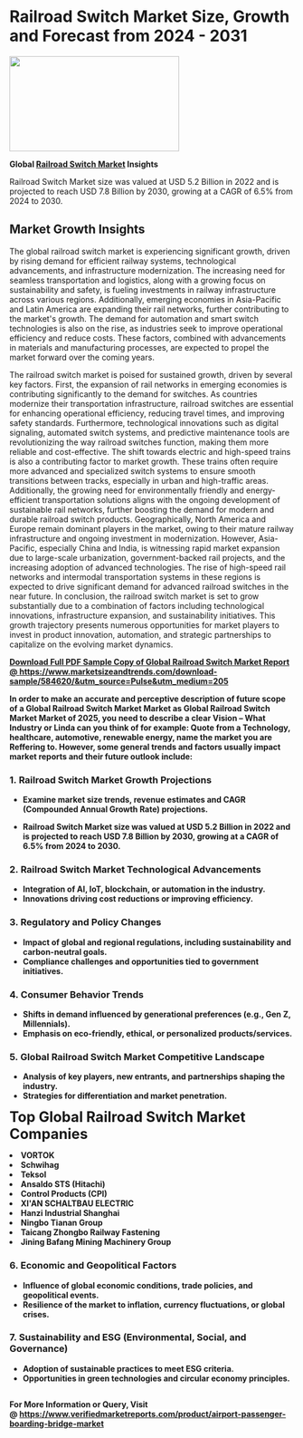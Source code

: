 <H1>Railroad Switch Market Size, Growth and Forecast from 2024 - 2031</H1><img class="aligncenter size-medium wp-image-584254" src="https://thirdeyenews.in/wp-content/uploads/2024/09/Global-Market-Research-300x168.jpeg" alt="" width="300" height="168" /><p><strong>Global&nbsp;<a href="https://www.marketsizeandtrends.com/download-sample/584620/&amp;utm_source=Pulse&amp;utm_medium=205">Railroad Switch Market</a> Insights</strong></p><p>Railroad Switch Market size was valued at USD 5.2 Billion in 2022 and is projected to reach USD 7.8 Billion by 2030, growing at a CAGR of 6.5% from 2024 to 2030.</p><p><h2>Market Growth Insights</h2> <p>The global railroad switch market is experiencing significant growth, driven by rising demand for efficient railway systems, technological advancements, and infrastructure modernization. The increasing need for seamless transportation and logistics, along with a growing focus on sustainability and safety, is fueling investments in railway infrastructure across various regions. Additionally, emerging economies in Asia-Pacific and Latin America are expanding their rail networks, further contributing to the market's growth. The demand for automation and smart switch technologies is also on the rise, as industries seek to improve operational efficiency and reduce costs. These factors, combined with advancements in materials and manufacturing processes, are expected to propel the market forward over the coming years.</p> <p><strong><a href="#"></a></strong></p> <p>The railroad switch market is poised for sustained growth, driven by several key factors. First, the expansion of rail networks in emerging economies is contributing significantly to the demand for switches. As countries modernize their transportation infrastructure, railroad switches are essential for enhancing operational efficiency, reducing travel times, and improving safety standards. Furthermore, technological innovations such as digital signaling, automated switch systems, and predictive maintenance tools are revolutionizing the way railroad switches function, making them more reliable and cost-effective. The shift towards electric and high-speed trains is also a contributing factor to market growth. These trains often require more advanced and specialized switch systems to ensure smooth transitions between tracks, especially in urban and high-traffic areas. Additionally, the growing need for environmentally friendly and energy-efficient transportation solutions aligns with the ongoing development of sustainable rail networks, further boosting the demand for modern and durable railroad switch products. Geographically, North America and Europe remain dominant players in the market, owing to their mature railway infrastructure and ongoing investment in modernization. However, Asia-Pacific, especially China and India, is witnessing rapid market expansion due to large-scale urbanization, government-backed rail projects, and the increasing adoption of advanced technologies. The rise of high-speed rail networks and intermodal transportation systems in these regions is expected to drive significant demand for advanced railroad switches in the near future. In conclusion, the railroad switch market is set to grow substantially due to a combination of factors including technological innovations, infrastructure expansion, and sustainability initiatives. This growth trajectory presents numerous opportunities for market players to invest in product innovation, automation, and strategic partnerships to capitalize on the evolving market dynamics.</p> <p><strong><a href="#"></p><p><span class=""><strong>Download Full PDF Sample Copy of Global Railroad Switch Market Report</strong> @ <a href="https://www.marketsizeandtrends.com/download-sample/584620/&amp;utm_source=Pulse&amp;utm_medium=205" target="_blank">https://www.marketsizeandtrends.com/download-sample/584620/&amp;utm_source=Pulse&amp;utm_medium=205</a></span></p><p>In order to make an accurate and perceptive description of future scope of a Global&nbsp;Railroad Switch Market Market as Global&nbsp;Railroad Switch Market Market of 2025, you need to describe a clear Vision &ndash; What Industry or Linda can you think of for example: Quote from a Technology, healthcare, automotive, renewable energy, name the market you are Reffering to. However, some general trends and factors usually impact market reports and their future outlook include:</p><h3>1.&nbsp;<strong>Railroad Switch Market Growth Projections</strong></h3><ul><li>Examine market size trends, revenue estimates and CAGR (Compounded Annual Growth Rate) projections.</li><li><p>Railroad Switch Market size was valued at USD 5.2 Billion in 2022 and is projected to reach USD 7.8 Billion by 2030, growing at a CAGR of 6.5% from 2024 to 2030.</p></li></ul><h3>2.&nbsp;<strong>Railroad Switch Market Technological Advancements</strong></h3><ul><li>Integration of AI, IoT, blockchain, or automation in the industry.</li><li>Innovations driving cost reductions or improving efficiency.</li></ul><h3>3.&nbsp;<strong>Regulatory and Policy Changes</strong></h3><ul><li>Impact of global and regional regulations, including sustainability and carbon-neutral goals.</li><li>Compliance challenges and opportunities tied to government initiatives.</li></ul><h3>4.&nbsp;<strong>Consumer Behavior Trends</strong></h3><ul><li>Shifts in demand influenced by generational preferences (e.g., Gen Z, Millennials).</li><li>Emphasis on eco-friendly, ethical, or personalized products/services.</li></ul><h3>5.&nbsp;<strong>Global Railroad Switch Market Competitive Landscape</strong></h3><ul><li>Analysis of key players, new entrants, and partnerships shaping the industry.</li><li>Strategies for differentiation and market penetration.</li></ul><p data-pm-slice="1 1 []"><span style="color: inherit; font-family: inherit; font-size: 25px;">Top Global Railroad Switch Market Companies</span></p><div class="" data-test-id=""><p><li>VORTOK</li><li> Schwihag</li><li> Teksol</li><li> Ansaldo STS (Hitachi)</li><li> Control Products (CPI)</li><li> XI'AN SCHALTBAU ELECTRIC</li><li> Hanzi Industrial Shanghai</li><li> Ningbo Tianan Group</li><li> Taicang Zhongbo Railway Fastening</li><li> Jining Bafang Mining Machinery Group</li></p></div><h3>6.&nbsp;<strong>Economic and Geopolitical Factors</strong></h3><ul><li>Influence of global economic conditions, trade policies, and geopolitical events.</li><li>Resilience of the market to inflation, currency fluctuations, or global crises.</li></ul><h3>7.&nbsp;<strong>Sustainability and ESG (Environmental, Social, and Governance)</strong></h3><ul><li>Adoption of sustainable practices to meet ESG criteria.</li><li>Opportunities in green technologies and circular economy principles.</li></ul><h2><strong style="font-size: 14px;">For More Information or Query, Visit @&nbsp;</strong><a style="background-color: #ffffff; font-size: 14px;" href="https://www.marketsizeandtrends.com/report/railroad-switch-market/" target="_blank">https://www.verifiedmarketreports.com/product/airport-passenger-boarding-bridge-market</a></h2>
